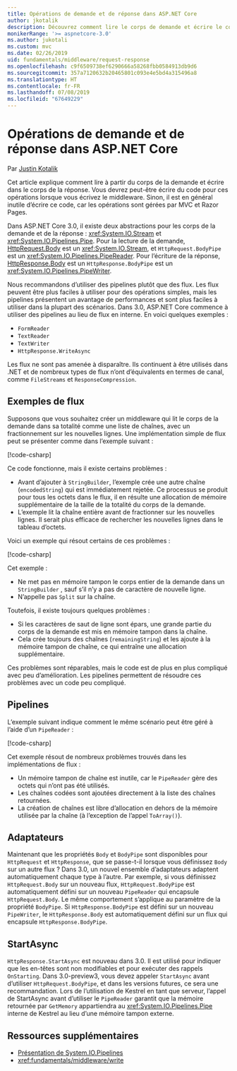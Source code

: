 ```yaml
---
title: Opérations de demande et de réponse dans ASP.NET Core
author: jkotalik
description: Découvrez comment lire le corps de demande et écrire le corps de la réponse dans ASP.NET Core.
monikerRange: '>= aspnetcore-3.0'
ms.author: jukotali
ms.custom: mvc
ms.date: 02/26/2019
uid: fundamentals/middleware/request-response
ms.openlocfilehash: c9f6509738ef6290666a58268fbb0584913db9d6
ms.sourcegitcommit: 357a7120632b20465801c093e4e5bd4a315496a8
ms.translationtype: HT
ms.contentlocale: fr-FR
ms.lasthandoff: 07/08/2019
ms.locfileid: "67649229"
---
```

# <a name="request-and-response-operations-in-aspnet-core"></a>Opérations de demande et de réponse dans ASP.NET Core

Par [Justin Kotalik](https://github.com/jkotalik)

Cet article explique comment lire à partir du corps de la demande et écrire dans le corps de la réponse. Vous devrez peut-être écrire du code pour ces opérations lorsque vous écrivez le middleware. Sinon, il est en général inutile d’écrire ce code, car les opérations sont gérées par MVC et Razor Pages.

Dans ASP.NET Core 3.0, il existe deux abstractions pour les corps de la demande et de la réponse : <xref:System.IO.Stream> et <xref:System.IO.Pipelines.Pipe>. Pour la lecture de la demande, [HttpRequest.Body](xref:Microsoft.AspNetCore.Http.HttpRequest.Body) est un <xref:System.IO.Stream>, et `HttpRequest.BodyPipe` est un <xref:System.IO.Pipelines.PipeReader>. Pour l’écriture de la réponse, [HttpResponse.Body](xref:Microsoft.AspNetCore.Http.HttpResponse.Body) est un `HttpResponse.BodyPipe` est un <xref:System.IO.Pipelines.PipeWriter>.

Nous recommandons d’utiliser des pipelines plutôt que des flux. Les flux peuvent être plus faciles à utiliser pour des opérations simples, mais les pipelines présentent un avantage de performances et sont plus faciles à utiliser dans la plupart des scénarios. Dans 3.0, ASP.NET Core commence à utiliser des pipelines au lieu de flux en interne. En voici quelques exemples :

- `FormReader`
- `TextReader`
- `TextWriter`
- `HttpResponse.WriteAsync`

Les flux ne sont pas amenée à disparaître. Ils continuent à être utilisés dans .NET et de nombreux types de flux n’ont d’équivalents en termes de canal, comme `FileStreams` et `ResponseCompression`.

## <a name="stream-examples"></a>Exemples de flux

Supposons que vous souhaitez créer un middleware qui lit le corps de la demande dans sa totalité comme une liste de chaînes, avec un fractionnement sur les nouvelles lignes. Une implémentation simple de flux peut se présenter comme dans l’exemple suivant :

[!code-csharp[](request-response/samples/3.x/RequestResponseSample/Startup.cs?name=GetListOfStringsFromStream)]

Ce code fonctionne, mais il existe certains problèmes :

- Avant d’ajouter à `StringBuilder`, l’exemple crée une autre chaîne (`encodedString`) qui est immédiatement rejetée. Ce processus se produit pour tous les octets dans le flux, il en résulte une allocation de mémoire supplémentaire de la taille de la totalité du corps de la demande.
- L’exemple lit la chaîne entière avant de fractionner sur les nouvelles lignes. Il serait plus efficace de rechercher les nouvelles lignes dans le tableau d’octets.

Voici un exemple qui résout certains de ces problèmes :

[!code-csharp[](request-response/samples/3.x/RequestResponseSample/Startup.cs?name=GetListOfStringsFromStreamMoreEfficient)]

Cet exemple :

- Ne met pas en mémoire tampon le corps entier de la demande dans un `StringBuilder` , sauf s’il n’y a pas de caractère de nouvelle ligne.
- N’appelle pas `Split` sur la chaîne.

Toutefois, il existe toujours quelques problèmes :

- Si les caractères de saut de ligne sont épars, une grande partie du corps de la demande est mis en mémoire tampon dans la chaîne.
- Cela crée toujours des chaînes (`remainingString`) et les ajoute à la mémoire tampon de chaîne, ce qui entraîne une allocation supplémentaire.

Ces problèmes sont réparables, mais le code est de plus en plus compliqué avec peu d’amélioration. Les pipelines permettent de résoudre ces problèmes avec un code peu compliqué.

## <a name="pipelines"></a>Pipelines

L’exemple suivant indique comment le même scénario peut être géré à l’aide d’un `PipeReader` :

[!code-csharp[](request-response/samples/3.x/RequestResponseSample/Startup.cs?name=GetListOfStringFromPipe)]

Cet exemple résout de nombreux problèmes trouvés dans les implémentations de flux :

- Un mémoire tampon de chaîne est inutile, car le `PipeReader` gère des octets qui n’ont pas été utilisés.
- Les chaînes codées sont ajoutées directement à la liste des chaînes retournées.
- La création de chaînes est libre d’allocation en dehors de la mémoire utilisée par la chaîne (à l’exception de l’appel `ToArray()`).

## <a name="adapters"></a>Adaptateurs

Maintenant que les propriétés `Body` et `BodyPipe` sont disponibles pour `HttpRequest` et `HttpResponse`, que se passe-t-il lorsque vous définissez `Body` sur un autre flux ? Dans 3.0, un nouvel ensemble d’adaptateurs adaptent automatiquement chaque type à l’autre. Par exemple, si vous définissez `HttpRequest.Body` sur un nouveau flux, `HttpRequest.BodyPipe` est automatiquement défini sur un nouveau `PipeReader` qui encapsule `HttpRequest.Body`. Le même comportement s’applique au paramètre de la propriété `BodyPipe`. Si `HttpResponse.BodyPipe` est défini sur un nouveau `PipeWriter`, le `HttpResponse.Body` est automatiquement défini sur un flux qui encapsule `HttpResponse.BodyPipe`.

## <a name="startasync"></a>StartAsync

`HttpResponse.StartAsync` est nouveau dans 3.0. Il est utilisé pour indiquer que les en-têtes sont non modifiables et pour exécuter des rappels `OnStarting`. Dans 3.0-preview3, vous devez appeler `StartAsync` avant d’utiliser `HttpRequest.BodyPipe`, et dans les versions futures, ce sera une recommandation. Lors de l’utilisation de Kestrel en tant que serveur, l’appel de StartAsync avant d’utiliser le `PipeReader` garantit que la mémoire retournée par `GetMemory` appartiendra au <xref:System.IO.Pipelines.Pipe> interne de Kestrel au lieu d’une mémoire tampon externe.

## <a name="additional-resources"></a>Ressources supplémentaires

- [Présentation de System.IO.Pipelines](https://devblogs.microsoft.com/dotnet/system-io-pipelines-high-performance-io-in-net/)
- <xref:fundamentals/middleware/write>
